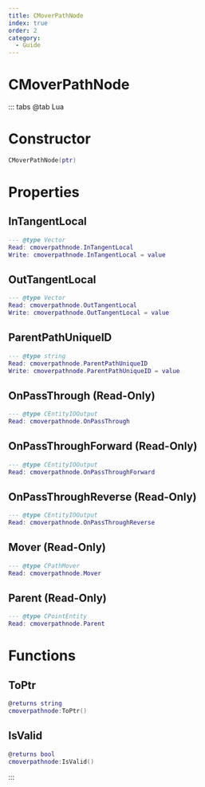 ```yaml
---
title: CMoverPathNode
index: true
order: 2
category:
  - Guide
---
```


# CMoverPathNode

::: tabs
@tab Lua
# Constructor
```lua
CMoverPathNode(ptr)
```
# Properties
## InTangentLocal 
```lua
--- @type Vector
Read: cmoverpathnode.InTangentLocal
Write: cmoverpathnode.InTangentLocal = value
```
## OutTangentLocal 
```lua
--- @type Vector
Read: cmoverpathnode.OutTangentLocal
Write: cmoverpathnode.OutTangentLocal = value
```
## ParentPathUniqueID 
```lua
--- @type string
Read: cmoverpathnode.ParentPathUniqueID
Write: cmoverpathnode.ParentPathUniqueID = value
```
## OnPassThrough (Read-Only)
```lua
--- @type CEntityIOOutput
Read: cmoverpathnode.OnPassThrough
```
## OnPassThroughForward (Read-Only)
```lua
--- @type CEntityIOOutput
Read: cmoverpathnode.OnPassThroughForward
```
## OnPassThroughReverse (Read-Only)
```lua
--- @type CEntityIOOutput
Read: cmoverpathnode.OnPassThroughReverse
```
## Mover (Read-Only)
```lua
--- @type CPathMover
Read: cmoverpathnode.Mover
```
## Parent (Read-Only)
```lua
--- @type CPointEntity
Read: cmoverpathnode.Parent
```
# Functions
## ToPtr
```lua
@returns string
cmoverpathnode:ToPtr()
```
## IsValid
```lua
@returns bool
cmoverpathnode:IsValid()
```

:::